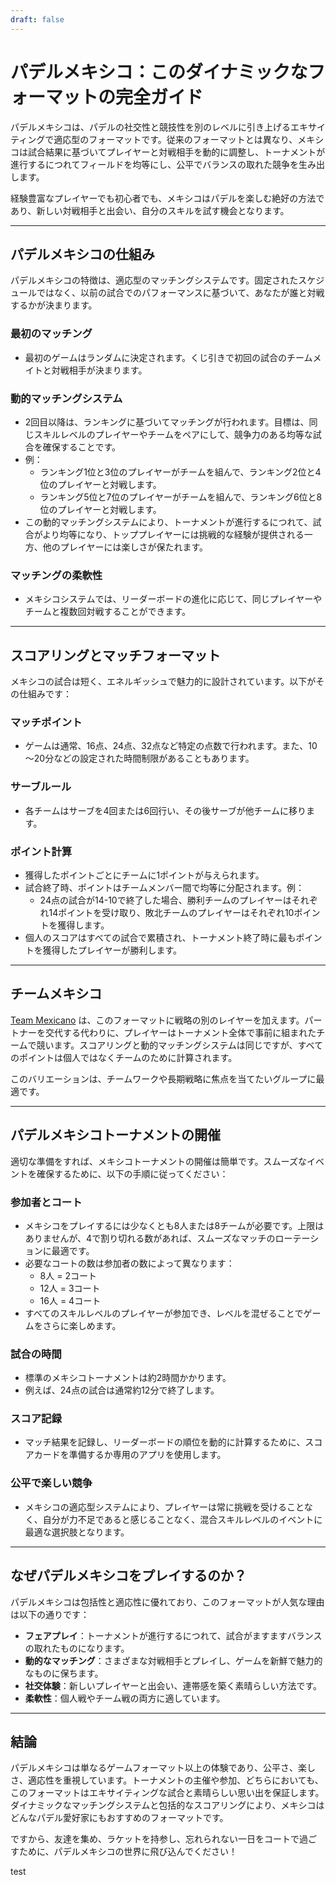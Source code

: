 ```yaml
---
draft: false
---
```


# パデルメキシコ：このダイナミックなフォーマットの完全ガイド

パデルメキシコは、パデルの社交性と競技性を別のレベルに引き上げるエキサイティングで適応型のフォーマットです。従来のフォーマットとは異なり、メキシコは試合結果に基づいてプレイヤーと対戦相手を動的に調整し、トーナメントが進行するにつれてフィールドを均等にし、公平でバランスの取れた競争を生み出します。

経験豊富なプレイヤーでも初心者でも、メキシコはパデルを楽しむ絶好の方法であり、新しい対戦相手と出会い、自分のスキルを試す機会となります。

---

## **パデルメキシコの仕組み**

パデルメキシコの特徴は、適応型のマッチングシステムです。固定されたスケジュールではなく、以前の試合でのパフォーマンスに基づいて、あなたが誰と対戦するかが決まります。

### **最初のマッチング**
- 最初のゲームはランダムに決定されます。くじ引きで初回の試合のチームメイトと対戦相手が決まります。

### **動的マッチングシステム**
- 2回目以降は、ランキングに基づいてマッチングが行われます。目標は、同じスキルレベルのプレイヤーやチームをペアにして、競争力のある均等な試合を確保することです。
- 例：
  - ランキング1位と3位のプレイヤーがチームを組んで、ランキング2位と4位のプレイヤーと対戦します。
  - ランキング5位と7位のプレイヤーがチームを組んで、ランキング6位と8位のプレイヤーと対戦します。
- この動的マッチングシステムにより、トーナメントが進行するにつれて、試合がより均等になり、トッププレイヤーには挑戦的な経験が提供される一方、他のプレイヤーには楽しさが保たれます。

### **マッチングの柔軟性**
- メキシコシステムでは、リーダーボードの進化に応じて、同じプレイヤーやチームと複数回対戦することができます。

---

## **スコアリングとマッチフォーマット**

メキシコの試合は短く、エネルギッシュで魅力的に設計されています。以下がその仕組みです：

### **マッチポイント**
- ゲームは通常、16点、24点、32点など特定の点数で行われます。また、10～20分などの設定された時間制限があることもあります。

### **サーブルール**
- 各チームはサーブを4回または6回行い、その後サーブが他チームに移ります。

### **ポイント計算**
- 獲得したポイントごとにチームに1ポイントが与えられます。
- 試合終了時、ポイントはチームメンバー間で均等に分配されます。例：
  - 24点の試合が14-10で終了した場合、勝利チームのプレイヤーはそれぞれ14ポイントを受け取り、敗北チームのプレイヤーはそれぞれ10ポイントを獲得します。
- 個人のスコアはすべての試合で累積され、トーナメント終了時に最もポイントを獲得したプレイヤーが勝利します。

---

## **チームメキシコ**

[Team Mexicano](/ja/team-mexicano) は、このフォーマットに戦略の別のレイヤーを加えます。パートナーを交代する代わりに、プレイヤーはトーナメント全体で事前に組まれたチームで競います。スコアリングと動的マッチングシステムは同じですが、すべてのポイントは個人ではなくチームのために計算されます。

このバリエーションは、チームワークや長期戦略に焦点を当てたいグループに最適です。

---

## **パデルメキシコトーナメントの開催**

適切な準備をすれば、メキシコトーナメントの開催は簡単です。スムーズなイベントを確保するために、以下の手順に従ってください：

### **参加者とコート**
- メキシコをプレイするには少なくとも8人または8チームが必要です。上限はありませんが、4で割り切れる数があれば、スムーズなマッチのローテーションに最適です。
- 必要なコートの数は参加者の数によって異なります：
  - 8人 = 2コート
  - 12人 = 3コート
  - 16人 = 4コート
- すべてのスキルレベルのプレイヤーが参加でき、レベルを混ぜることでゲームをさらに楽しめます。

### **試合の時間**
- 標準のメキシコトーナメントは約2時間かかります。
- 例えば、24点の試合は通常約12分で終了します。

### **スコア記録**
- マッチ結果を記録し、リーダーボードの順位を動的に計算するために、スコアカードを準備するか専用のアプリを使用します。

### **公平で楽しい競争**
- メキシコの適応型システムにより、プレイヤーは常に挑戦を受けることなく、自分が力不足であると感じることなく、混合スキルレベルのイベントに最適な選択肢となります。

---

## **なぜパデルメキシコをプレイするのか？**

パデルメキシコは包括性と適応性に優れており、このフォーマットが人気な理由は以下の通りです：
- **フェアプレイ**：トーナメントが進行するにつれて、試合がますますバランスの取れたものになります。
- **動的なマッチング**：さまざまな対戦相手とプレイし、ゲームを新鮮で魅力的なものに保ちます。
- **社交体験**：新しいプレイヤーと出会い、連帯感を築く素晴らしい方法です。
- **柔軟性**：個人戦やチーム戦の両方に適しています。

---

## **結論**

パデルメキシコは単なるゲームフォーマット以上の体験であり、公平さ、楽しさ、適応性を重視しています。トーナメントの主催や参加、どちらにおいても、このフォーマットはエキサイティングな試合と素晴らしい思い出を保証します。ダイナミックなマッチングシステムと包括的なスコアリングにより、メキシコはどんなパデル愛好家にもおすすめのフォーマットです。

ですから、友達を集め、ラケットを持参し、忘れられない一日をコートで過ごすために、パデルメキシコの世界に飛び込んでください！

test